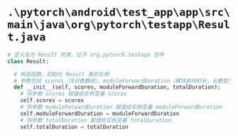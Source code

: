 # `.\pytorch\android\test_app\app\src\main\java\org\pytorch\testapp\Result.java`

```py
# 定义名为 Result 的类，位于 org.pytorch.testapp 包中
class Result:

  # 构造函数，初始化 Result 类的实例
  # 参数包括 scores（浮点数数组）、moduleForwardDuration（模块前向时长，长整型）、totalDuration（总时长，长整型）
  def __init__(self, scores, moduleForwardDuration, totalDuration):
    # 将参数 scores 赋值给实例变量 scores
    self.scores = scores
    # 将参数 moduleForwardDuration 赋值给实例变量 moduleForwardDuration
    self.moduleForwardDuration = moduleForwardDuration
    # 将参数 totalDuration 赋值给实例变量 totalDuration
    self.totalDuration = totalDuration
```